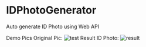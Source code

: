 # IDPhotoGenerator
Auto generate ID Photo using Web API 

Demo Pics
Original Pic:
![test](https://user-images.githubusercontent.com/5300331/166626733-af264b39-02fc-4477-a944-1baaca1dece6.jpg)
Result ID Photo:
![result](https://user-images.githubusercontent.com/5300331/166626763-119635a8-8852-46be-866d-98a1e083cac1.png)
